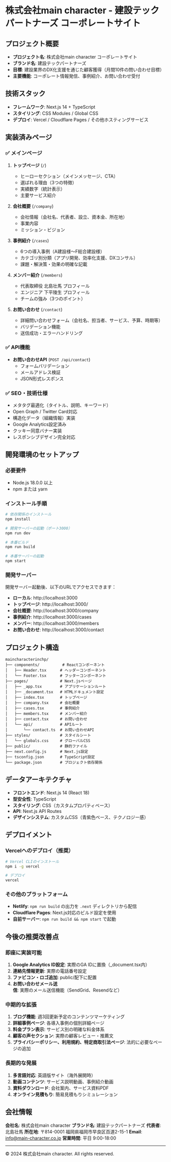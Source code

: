 # 株式会社main character - 建設テックパートナーズ コーポレートサイト

## プロジェクト概要
- **プロジェクト名**: 株式会社main character コーポレートサイト
- **ブランド名**: 建設テックパートナーズ
- **目標**: 建設業界のDX化支援を通じた顧客獲得（月間10件の問い合わせ目標）
- **主要機能**: コーポレート情報発信、事例紹介、お問い合わせ受付

## 技術スタック
- **フレームワーク**: Next.js 14 + TypeScript
- **スタイリング**: CSS Modules / Global CSS
- **デプロイ**: Vercel / Cloudflare Pages / その他ホスティングサービス

## 実装済みページ

### ✅ メインページ
1. **トップページ** (`/`)
   - ヒーローセクション（メインメッセージ、CTA）
   - 選ばれる理由（3つの特徴）
   - 実績数字（統計表示）
   - 主要サービス紹介

2. **会社概要** (`/company`)
   - 会社情報（会社名、代表者、設立、資本金、所在地）
   - 事業内容
   - ミッション・ビジョン

3. **事例紹介** (`/cases`)
   - 6つの導入事例（A建設様〜F総合建設様）
   - カテゴリ別分類（アプリ開発、効率化支援、DXコンサル）
   - 課題・解決策・効果の明確な記載

4. **メンバー紹介** (`/members`)
   - 代表取締役 北島壮馬 プロフィール
   - エンジニア 下平陵生 プロフィール
   - チームの強み（3つのポイント）

5. **お問い合わせ** (`/contact`)
   - 詳細問い合わせフォーム（会社名、担当者、サービス、予算、時期等）
   - バリデーション機能
   - 送信成功・エラーハンドリング

### ✅ API機能
- **お問い合わせAPI** (`POST /api/contact`)
  - フォームバリデーション
  - メールアドレス検証
  - JSON形式レスポンス

### ✅ SEO・技術仕様
- メタタグ最適化（タイトル、説明、キーワード）
- Open Graph / Twitter Card対応
- 構造化データ（組織情報）実装
- Google Analytics設定済み
- クッキー同意バナー実装
- レスポンシブデザイン完全対応

## 開発環境のセットアップ

### 必要要件
- Node.js 18.0.0 以上
- npm または yarn

### インストール手順

```bash
# 依存関係のインストール
npm install

# 開発サーバーの起動（ポート3000）
npm run dev

# 本番ビルド
npm run build

# 本番サーバーの起動
npm start
```

### 開発サーバー
開発サーバー起動後、以下のURLでアクセスできます：
- **ローカル**: http://localhost:3000
- **トップページ**: http://localhost:3000/
- **会社概要**: http://localhost:3000/company
- **事例紹介**: http://localhost:3000/cases
- **メンバー**: http://localhost:3000/members
- **お問い合わせ**: http://localhost:3000/contact

## プロジェクト構造

```
maincharacterinchp/
├── components/          # Reactコンポーネント
│   ├── Header.tsx      # ヘッダーコンポーネント
│   └── Footer.tsx      # フッターコンポーネント
├── pages/              # Next.jsページ
│   ├── _app.tsx        # アプリケーションルート
│   ├── _document.tsx   # HTMLドキュメント設定
│   ├── index.tsx       # トップページ
│   ├── company.tsx     # 会社概要
│   ├── cases.tsx       # 事例紹介
│   ├── members.tsx     # メンバー紹介
│   ├── contact.tsx     # お問い合わせ
│   └── api/            # APIルート
│       └── contact.ts  # お問い合わせAPI
├── styles/             # スタイルシート
│   └── globals.css     # グローバルCSS
├── public/             # 静的ファイル
├── next.config.js      # Next.js設定
├── tsconfig.json       # TypeScript設定
└── package.json        # プロジェクト依存関係

```

## データアーキテクチャ
- **フロントエンド**: Next.js 14 (React 18)
- **型安全性**: TypeScript
- **スタイリング**: CSS（カスタムプロパティベース）
- **API**: Next.js API Routes
- **デザインシステム**: カスタムCSS（青紫色ベース、テクノロジー感）

## デプロイメント

### Vercelへのデプロイ（推奨）
```bash
# Vercel CLIのインストール
npm i -g vercel

# デプロイ
vercel
```

### その他のプラットフォーム
- **Netlify**: `npm run build` の出力を `.next` ディレクトリから配信
- **Cloudflare Pages**: Next.js対応のビルド設定を使用
- **自前サーバー**: `npm run build && npm start` で起動

## 今後の推奨改善点

### 即座に実装可能
1. **Google Analytics ID設定**: 実際のGA IDに置換（_document.tsx内）
2. **連絡先情報更新**: 実際の電話番号設定
3. **ファビコン・ロゴ追加**: public/配下に配置
4. **お問い合わせメール送信**: 実際のメール送信機能（SendGrid、Resendなど）

### 中期的な拡張
1. **ブログ機能**: 週3回更新予定のコンテンツマーケティング
2. **詳細事例ページ**: 各導入事例の個別詳細ページ
3. **料金プラン表示**: サービス別の明確な料金体系
4. **顧客の声セクション**: 実際の顧客レビュー・推薦文
5. **プライバシーポリシー、利用規約、特定商取引法ページ**: 法的に必要なページの追加

### 長期的な発展
1. **多言語対応**: 英語版サイト（海外展開時）
2. **動画コンテンツ**: サービス説明動画、事例紹介動画
3. **資料ダウンロード**: 会社案内、サービス資料PDF
4. **オンライン見積もり**: 簡易見積もりシミュレーション

## 会社情報

**会社名**: 株式会社main character
**ブランド名**: 建設テックパートナーズ
**代表者**: 北島壮馬
**所在地**: 〒814-0001 福岡県福岡市早良区百道2-15-1
**Email**: info@main-character.co.jp
**営業時間**: 平日 9:00-18:00

---

© 2024 株式会社main character. All rights reserved.
